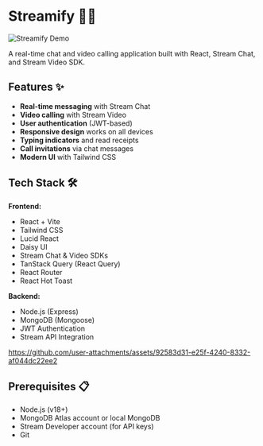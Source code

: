 # Streamify 💬🎥

![Streamify Demo](demo.gif) <!-- Add a demo GIF if available -->

A real-time chat and video calling application built with React, Stream Chat, and Stream Video SDK.

## Features ✨

- **Real-time messaging** with Stream Chat
- **Video calling** with Stream Video
- **User authentication** (JWT-based)
- **Responsive design** works on all devices
- **Typing indicators** and read receipts
- **Call invitations** via chat messages
- **Modern UI** with Tailwind CSS

## Tech Stack 🛠️

**Frontend:**
- React + Vite
- Tailwind CSS
- Lucid React
- Daisy UI
- Stream Chat & Video SDKs
- TanStack Query (React Query)
- React Router
- React Hot Toast

**Backend:**
- Node.js (Express)
- MongoDB (Mongoose)
- JWT Authentication
- Stream API Integration
  

https://github.com/user-attachments/assets/92583d31-e25f-4240-8332-af044dc22ee2

## Prerequisites 📋

- Node.js (v18+)
- MongoDB Atlas account or local MongoDB
- Stream Developer account (for API keys)
- Git
